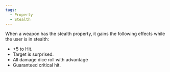 ```yaml
---
tags:
  - Property
  - Stealth
---
```

When a weapon has the stealth property, it gains the following effects while the user is in stealth:
* +5 to Hit.
* Target is surprised.
* All damage dice roll with advantage
* Guaranteed critical hit.